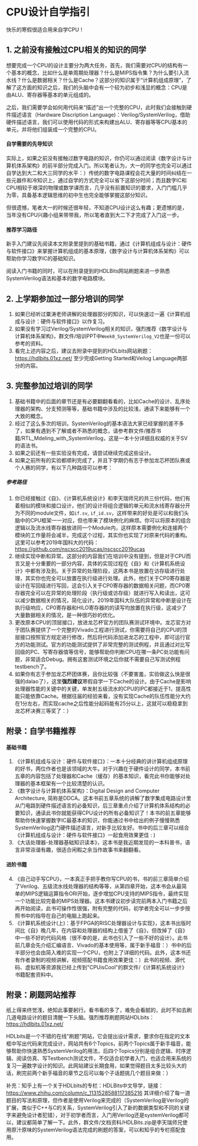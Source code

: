 # CPU设计自学指引
快乐的寒假很适合用来自学CPU！

## 1. 之前没有接触过CPU相关的知识的同学
想要完成一个CPU的设计主要分为两大任务，首先，我们需要对CPU的结构有一个基本的概念，比如什么是单周期处理器？什么是MIPS指令集？为什么要引入流水线？什么是数据相关？什么是Cache？这部分的知识属于“计算机组成原理”，了解了这方面的知识之后，我们的头脑中会有一个较为初步和浅显的概念：CPU是由ALU、寄存器等基本的单元组成的。

之后，我们需要学会如何用代码来“描述”出一个完整的CPU，此时我们会接触到硬件描述语言（Hardware Discription Language)：Verilog/SystemVerilog，借助硬件描述语言，我们可以使用代码的形式来构建出ALU、寄存器等等CPU基本的单元，并将他们组装成一个完整的CPU。

#### 自学需要的先导知识
实际上，如果之前没有接触过数字电路的知识，你仍可以通过阅读《数字设计与计算机体系架构》的前半部分完成入门。所以笔者认为，大一的同学也完全可以通过自学达到大二和大三同学的水平：）传统的数字电路课程会花大量的时间纠结在一些元器件和冷知识上，通过自学的方式完全可以省下这部分时间；而且数字IC和CPU相较于艰深的物理或数学课而言，几乎没有前置知识的要求，入门门槛几乎为零，具备基本逻辑思维的初中生也完全能够掌握这部分知识。

但很遗憾，笔者大一的时候还很年轻，不知道CPU设计这么有趣；更遗憾的是，当年没有CPU兴趣小组来带带我，所以笔者直到大二下才完成了入门这一步。

#### 推荐学习路径
新手入门建议先阅读本文附录里提到的基础书籍，通过《计算机组成与设计：硬件与软件接口》来掌握计算机组成的基本原理，《数字设计与计算机体系架构》可以帮助你学习数字IC的基础知识。

阅读入门书籍的同时，可以在附录提到的HDLBits网站刷题来进一步熟悉SystemVerilog语法和基本的数字电路模块。

## 2. 上学期参加过一部分培训的同学
1. 如果已经听过粟涛老师讲解的处理器部分的知识，可以快速过一遍《计算机组成与设计：硬件与软件接口》以作复习。
2. 如果没有学习过Verilog/SystemVerilog相关的知识，强烈推荐《数字设计与计算机体系架构》，群文件/培训PPT中``Week0_SystemVerilog_V2``也是一份可以参考的资料。
3. 看完上述内容之后，建议去附录中提到的HDLbits网站刷题：https://hdlbits.01xz.net/
至少完成Getting Started和Veilog Language两部分的内容。

## 3. 完整参加过培训的同学
1. 基础书籍中的后面的章节还是有必要翻翻看看的，比如Cache的设计、乱序处理器的架构、分支预测等等，基础书籍中涉及的比较浅，通读下来能够有一个大致的概念。
2. 经过了这么多次的培训，SystemVerilog的基本语法大家已经掌握的差不多了，如果有遇到不了解或者不熟悉的概念，请参考群文件/推荐书籍/RTL_Mdeling_with_SystemVerilog，这是一本十分详细且权威的关于SV的语法书。
3. 如果之前还有一些实验没有完成，请尝试继续完成这些设计。
4. 如果之前所有的实验都顺利完成了，并且下学期仍有志于参加龙芯杯团队赛或个人赛的同学，有以下几种路径可以参考：
##### 参考路径
1. 你已经接触过《自》、《计算机系统设计》和李天瑞师兄的共三份代码，他们有着相似的模块和接口设计，他们的设计将组合逻辑的单元和流水线寄存器分开为不同的module文件，如``if.sv``, ``if_id.sv``，这样带来的好处是可以和我们头脑中的CPU框架一一对应，但也带来了模块例化的麻烦。你可以将原本的组合逻辑以及流水线寄存器放进同一个Module内，这样原本需要例化和连接两个模块的工作量将会减半，完成这个过程，其实你也实现了对原来代码的重构。这里可以参考2019年国科大的代码：https://github.com/nscscc2019ucas/nscscc2019ucas
2. 继续实现中断和异常。这部分的内容我们在培训中没有提到，但是对于CPU而言又是十分重要的一部分内容，具体的实现过程在《自》和《计算机系统设计》中都有涉及到。关于异常的处理阶段，这两本书是放置在访存级进行处理，其实你也完全可以放置在执行级进行处理。此外，他们关于CP0寄存器是设计在写回级进行写回，这会引入关于CP0寄存器的数据相关问题，而CP0寄存器完全可以在异常的处理阶段（执行级或访存级）就进行写入和读出，这可以减少数据相关的情况，简化设计。2019年国科大队伍的异常和中断是设计在执行级响应，CP0寄存器和HILO寄存器的的读写均放置在执行级，这减少了大量数据相关的情况，是一种很巧妙的优化。
3. 更改原本CPU的顶层接口，放进龙芯杯官方的团队赛测试环境中。龙芯官方对于团队赛提供了一个完整的Vivado工程进行测试，你需要将自己的CPU的顶层接口按照官方规定进行修改，然后将代码添加进龙芯的工程中，即可运行官方的功能测试。官方的功能测试提供了非常完整的测试例程，并且通过对比写回级的PC、写寄存器值等信号，能够帮助你判断CPU在哪一条PC处功能有问题，非常适合Debug。拥有这套测试环境之后你就不需要自己写测试例程testbench了。
4. 如果你有志于参加龙芯杯团体赛，且你比较强（不要害羞，实验做这么快是很强的dalao了），这里**强烈建议**寒假自学一下Cache的设计。由于Cache是影响处理器性能的关键中的关键，单发射五级流水的CPU的IPC都接近于1，提高性能只能依靠Cache。根据往届的经验来看，没有实现Cache的队伍性能分大约在1分左右，而实现cache之后性能分起码能有25分以上，这就可以稳稳拿到龙芯杯决赛三等奖了：）
    
## 附录：自学书籍推荐
#### 基础书籍
1. 《计算机组成与设计：硬件与软件接口》：一本十分经典的讲计算机组成原理的好书，两位作者也是该领域的大牛。对于兴趣在于硬件设计的同学，本书前五章的内容包括了处理器和Cache（缓存）的基本知识，看完此书你能够对处理器的基本框架有一个比较清楚的认识。
2. 《数字设计与计算机体系架构》：Digital Design and Computer Architecture, 简称是DDCA。这本书前五章系统的讲解了数字集成电路设计里从门电路到硬件描述语言的必备知识，后三章重点介绍了计算机体系结构的必要知识，通读此书你就能获得CPU设计的所有必备知识了！本书的前五章能够帮助你快速掌握数字IC最基本的知识，你能通过书中给出的例子慢慢熟悉SystemVerilog这门硬件描述语言，对新手比较友好。书中的后三章可以结合《计算机组成与设计：硬件与软件接口》一起食用效果更佳 : )
3. 《大话处理器-处理器基础知识读本》，这本书是我近期发现的一本科普书，语言非常诙谐有趣，很适合闲暇之余当作故事书来翻翻看。
#### 进阶书籍
4. 《自己动手写CPU》，一本真正手把手教你写CPU的书，书的前三章简单介绍了Verilog、五级流水线处理器的结构等等，从第四章开始，这本书会从最简单的MIPS逻辑运算指令ORI开始，逐步增加CPU支持的MIPS指令，最终实现一个功能比较完备的MIPS处理器。这本书建议初步读完前两本入门书籍之后再开始阅读，此书可操作性很强，附有完整的代码，初学者完全可以一步步按照书中的指导在自己的电脑上跑起来。
5. 《计算机系统设计(上)：基于FPGA的RISC处理器设计与实现》，这本书出版时间比《自》晚几年，在内容和处理器的结构上借鉴了《自》，但改掉了《自》中一些不好的代码风格（很不幸的是，此书也引入了一些不好的设计）。此书前几章会先介绍汇编语言、Vivado的基本使用等，属于新手福音：）书中的后半部分也会由简入难的实现一个CPU，也附上了详细的代码。此外，这本书还有作者录制的视频讲解，视频搭配书籍食用效果更佳：）此书的视频、源代码、虚拟机等资源我已经上传到"CPUisCool"的群文件/《计算机系统设计》书籍配套资料中。

## 附录：刷题网站推荐
纸上得来终觉浅，绝知此事要躬行。看书看的多了，难免会看腻的，此时不如去刷几道电路设计的题目清醒一下头脑。强烈推荐刷题网站HDLbits：https://hdlbits.01xz.net/

HDLbits是一个不错的在线"刷题"网站，它会提出设计需求，要求你在指定的文本框中写出代码来完成设计，网站共有6个Topics，前两个Topics属于新手福音，能够帮助你快速熟悉SystemVerilog的用法，后四个Topics分别是组合逻辑、时序逻辑、阅读仿真、写Testbench测试文件，不仅适合初学者入门，也适合用来系统的复习一遍数字设计的知识。此网站建议长期食用，如果觉得题目太多比较头大的话，刷完前两个新手福音的章节之后可以每个子话题挑几个题目来做：）

补充：知乎上有一个关于HDLbits的专栏：HDLBits中文导学，链接：https://www.zhihu.com/column/c_1131528588117385216
其详细介绍了每一道题目的写法和原理，但作者是使用Verilog来完成的（SystemVerilog是Verilog的扩展，类似于C++与C的关系，SystemVerilog引入了新的数据类型和不同的关键字来避免设计者犯错），对于初学者而言，入门用Verilog还是systemVerilog都可以，建议都简单了解一下。此外，群文件/文档资料/HDLBits.zip是李天瑞师兄使用原汁原味的SystemVerilog语法完成的刷题的答案，可以和知乎的专栏搭配食用。
